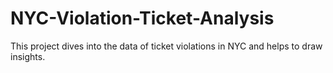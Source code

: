# NYC-Violation-Ticket-Analysis
This project dives into the data of ticket violations in NYC and helps to draw insights.
